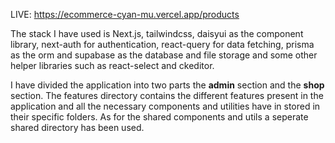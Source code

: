 
LIVE: https://ecommerce-cyan-mu.vercel.app/products

The stack I have used is Next.js, tailwindcss, daisyui as the component library, next-auth for authentication, react-query for data fetching, prisma as the orm and supabase as the database and file storage and some other helper libraries such as react-select and ckeditor.

I have divided the application into two parts  the **admin** section and the **shop** section. The features directory contains the different features present in the application and all the necessary  components and utilities have in stored in their specific folders.
As for the shared components and utils a seperate shared directory has been used.

